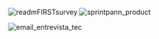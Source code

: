 ![readmFIRSTsurvey](https://user-images.githubusercontent.com/76967004/115037682-1d1a7e00-9ea5-11eb-8294-7ac5353e7196.png)
![sprintpann_product](https://user-images.githubusercontent.com/76967004/115057336-4db8e280-9eba-11eb-80d7-188667170782.png)

![email_entrevista_tec](https://user-images.githubusercontent.com/76967004/115035846-5eaa2980-9ea3-11eb-856b-27e11b992aeb.png)
